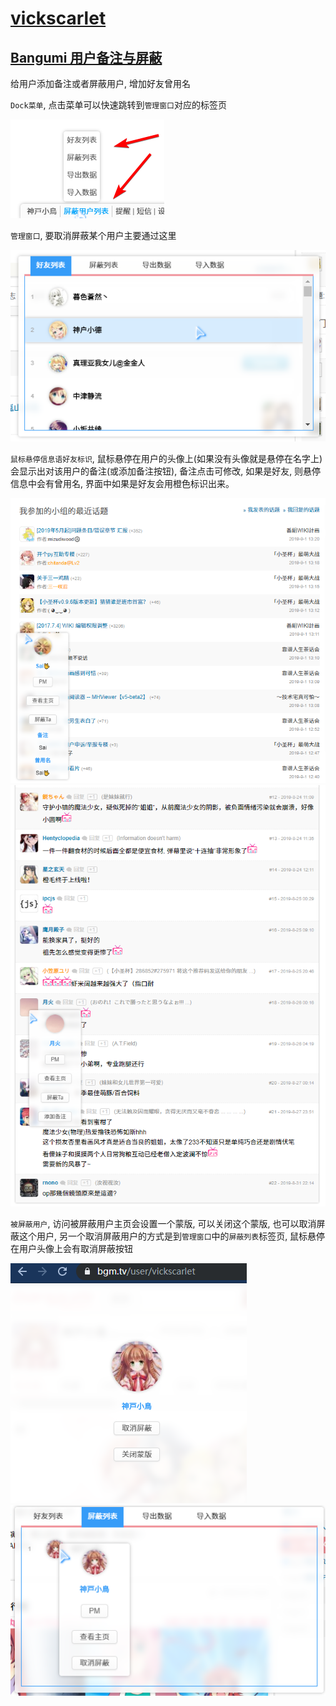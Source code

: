 # [vickscarlet](https://bgm.tv/user/vickscarlet)

## [Bangumi 用户备注与屏蔽](dist/kotorichan-remark.user.js?raw=true)

给用户添加备注或者屏蔽用户, 增加好友曾用名

`Dock菜单`, 点击菜单可以快速跳转到`管理窗口`对应的标签页

![Dock菜单](images/remark/01.png)

`管理窗口`, 要取消屏蔽某个用户主要通过这里

![管理窗口](images/remark/02.png)

`鼠标悬停信息语好友标识`, 鼠标悬停在用户的头像上(如果没有头像就是悬停在名字上)会显示出对该用户的备注(或添加备注按钮), 备注点击可修改, 如果是好友, 则悬停信息中会有曾用名, 界面中如果是好友会用橙色标识出来。

![鼠标悬停信息语好友标识](images/remark/03.png)
![鼠标悬停信息语好友标识](images/remark/04.png)

`被屏蔽用户`, 访问被屏蔽用户主页会设置一个蒙版, 可以关闭这个蒙版, 也可以取消屏蔽这个用户, 另一个取消屏蔽用户的方式是到`管理窗口`中的`屏蔽列表`标签页, 鼠标悬停在用户头像上会有取消屏蔽按钮

![被屏蔽用户](images/remark/05.png)
![被屏蔽用户](images/remark/06.png)
